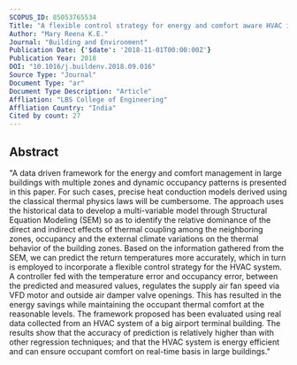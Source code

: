 ```yaml
---
SCOPUS_ID: 85053765534
Title: "A flexible control strategy for energy and comfort aware HVAC in large buildings"
Author: "Mary Reena K.E."
Journal: "Building and Environment"
Publication Date: {'$date': '2018-11-01T00:00:00Z'}
Publication Year: 2018
DOI: "10.1016/j.buildenv.2018.09.016"
Source Type: "Journal"
Document Type: "ar"
Document Type Description: "Article"
Affliation: "LBS College of Engineering"
Affliation Country: "India"
Cited by count: 27
---
```


## Abstract
"A data driven framework for the energy and comfort management in large buildings with multiple zones and dynamic occupancy patterns is presented in this paper. For such cases, precise heat conduction models derived using the classical thermal physics laws will be cumbersome. The approach uses the historical data to develop a multi-variable model through Structural Equation Modeling (SEM) so as to identify the relative dominance of the direct and indirect effects of thermal coupling among the neighboring zones, occupancy and the external climate variations on the thermal behavior of the building zones. Based on the information gathered from the SEM, we can predict the return temperatures more accurately, which in turn is employed to incorporate a flexible control strategy for the HVAC system. A controller fed with the temperature error and occupancy error, between the predicted and measured values, regulates the supply air fan speed via VFD motor and outside air damper valve openings. This has resulted in the energy savings while maintaining the occupant thermal comfort at the reasonable levels. The framework proposed has been evaluated using real data collected from an HVAC system of a big airport terminal building. The results show that the accuracy of prediction is relatively higher than with other regression techniques; and that the HVAC system is energy efficient and can ensure occupant comfort on real-time basis in large buildings."

